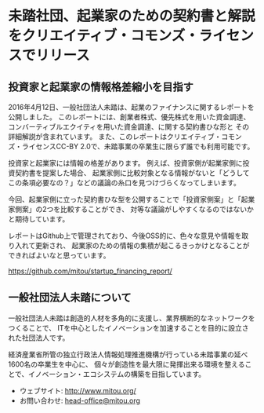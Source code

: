# 未踏社団、起業家のための契約書と解説をクリエイティブ・コモンズ・ライセンスでリリース

## 投資家と起業家の情報格差縮小を目指す

2016年4月12日、一般社団法人未踏は、起業のファイナンスに関するレポートを公開しました。
このレポートには、創業者株式、優先株式を用いた資金調達、コンバーティブルエクイティを用いた資金調達、に関する契約書ひな形と
その詳細解説が含まれています。
また、このレポートはクリエイティブ・コモンズ・ライセンスCC-BY 2.0で、未踏事業の卒業生に限らず誰でも利用可能です。

投資家と起業家には情報の格差があります。
例えば、投資家側が起業家側に投資契約書を提案した場合、
起業家側に比較対象となる情報がないと「どうしてこの条項必要なの？」などの議論の糸口を見つけづらくなってしまいます。

今回、起業家側に立った契約書ひな型を公開することで「投資家側案」と「起業家側案」の2つを比較することができ、
対等な議論がしやすくなるのではないかと期待しています。

レポートはGithub上で管理されており、今後OSS的に、色々な意見や情報を取り入れて更新され、
起業家のための情報の集積が起こるきっかけとなることができればよいなと思っています。

https://github.com/mitou/startup_financing_report/

## 一般社団法人未踏について

一般社団法人未踏は創造的人材を多角的に支援し、業界横断的なネットワークをつくることで、
ITを中心としたイノベーションを加速することを目的に設立された社団法人です。

経済産業省所管の独立行政法人情報処理推進機構が行っている未踏事業の延べ1600名の卒業生を中心に、
個々が創造性を最大限に発揮出来る環境を整えることで、イノベーション・エコシステムの構築を目指しています。

* ウェブサイト: http://www.mitou.org/
* お問い合わせ: head-office@mitou.org
